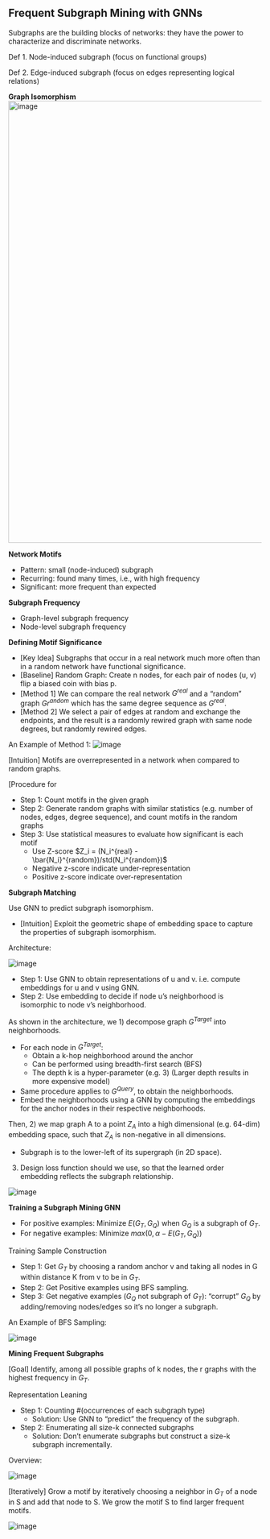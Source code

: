 ## Frequent Subgraph Mining with GNNs

Subgraphs are the building blocks of networks: they have the power to characterize and discriminate networks.

Def 1. Node-induced subgraph (focus on functional groups)

Def 2. Edge-induced subgraph (focus on edges representing logical relations)

**Graph Isomorphism**
<img width="878" alt="image" src="https://user-images.githubusercontent.com/46979228/170879680-451c7153-6f2e-42da-8dd6-da0c019d9aa6.png">

**Network Motifs**

- Pattern: small (node-induced) subgraph
- Recurring: found many times, i.e., with high frequency
- Significant: more frequent than expected

**Subgraph Frequency**
- Graph-level subgraph frequency 
- Node-level subgraph frequency

**Defining Motif Significance**
- [Key Idea] Subgraphs that occur in a real network much more often than in a random network have functional significance.
- [Baseline] Random Graph: Create n nodes, for each pair of nodes (u, v) flip a biased coin with bias p.
- [Method 1] We can compare the real network $G^{real}$ and a “random” graph $Gr^{andom}$ which has the same degree sequence as $G^{real}$.
- [Method 2] We select a pair of edges at random and exchange the endpoints, and the result is a randomly rewired graph with same node degrees, but randomly rewired edges.

An Example of Method 1:
![image](https://user-images.githubusercontent.com/46979228/183100586-93bb6578-d43f-4400-8873-4c61fffbfc93.png)

[Intuition] Motifs are overrepresented in a network when compared to random graphs.

[Procedure for 
- Step 1: Count motifs in the given graph 
- Step 2: Generate random graphs with similar statistics (e.g. number of nodes, edges, degree sequence), and count motifs in the random graphs
- Step 3: Use statistical measures to evaluate how significant is each motif
  - Use Z-score $Z_i = (N_i^{real} - \bar{N_i}^{random})/std(N_i^{random})$
  - Negative z-score indicate under-representation
  - Positive z-score indicate over-representation 
  
  
**Subgraph Matching**

Use GNN to predict subgraph isomorphism.
- [Intuition] Exploit the geometric shape of embedding space to capture the properties of subgraph isomorphism.

Architecture:

![image](https://user-images.githubusercontent.com/46979228/183103956-b4efe99f-f013-43e0-aa71-6e3c8d065c5a.png)


- Step 1: Use GNN to obtain representations of u and v. i.e. compute embeddings for u and v using GNN.
- Step 2: Use embedding to decide if node u’s neighborhood is isomorphic to node v’s neighborhood.

As shown in the architecture, we 1) decompose graph $G^{Target}$ into neighborhoods.
- For each node in $G^{Target}$:
  - Obtain a k-hop neighborhood around the anchor
  - Can be performed using breadth-first search (BFS)
  - The depth k is a hyper-parameter (e.g. 3) (Larger depth results in more expensive model)
- Same procedure applies to $G^{Query}$, to obtain the neighborhoods.
- Embed the neighborhoods using a GNN by computing the embeddings for the anchor nodes in their respective neighborhoods.

Then, 2) we map graph A to a point $Z_A$ into a high dimensional (e.g. 64-dim) embedding space, such that $Z_A$ is non-negative in all dimensions.
- Subgraph is to the lower-left of its supergraph (in 2D space).

3) Design loss function should we use, so that the learned order embedding reflects the subgraph relationship.

![image](https://user-images.githubusercontent.com/46979228/183107255-14b7fa6f-85b2-46b5-8e15-6192c13d5d30.png)

**Training a Subgraph Mining GNN**
- For positive examples: Minimize $E(G_T, G_Q)$ when $G_Q$ is a subgraph of $G_T$.
- For negative examples: Minimize $max(0, \alpha − E(G_T, G_Q))$

Training Sample Construction
- Step 1: Get $G_T$ by choosing a random anchor v and taking all nodes in G within distance K from v to be in $G_T$.
- Step 2: Get Positive examples using BFS sampling.
- Step 3: Get negative examples ($G_Q$ not subgraph of $G_T$): “corrupt” $G_Q$ by adding/removing nodes/edges so it’s no longer a subgraph.

An Example of BFS Sampling:

![image](https://user-images.githubusercontent.com/46979228/183109587-07b4dd50-b5af-4da6-8071-036196ef0638.png)


**Mining Frequent Subgraphs**

[Goal] Identify, among all possible graphs of k nodes, the r graphs with the highest frequency in $G_T$.

Representation Leaning
- Step 1: Counting #(occurrences of each subgraph type)
  -  Solution: Use GNN to “predict” the frequency of the subgraph.
- Step 2: Enumerating all size-k connected subgraphs
  - Solution: Don’t enumerate subgraphs but construct a size-k subgraph incrementally.

Overview:

![image](https://user-images.githubusercontent.com/46979228/183111421-fd9613b8-3f59-476b-81ce-ac584d959f22.png)

[Iteratively] Grow a motif by iteratively choosing a neighbor in $G_T$ of a node in S and add that node to S.
We grow the motif S to find larger frequent motifs.

![image](https://user-images.githubusercontent.com/46979228/183112304-86772277-56ea-41ea-9d9a-936cd9e76d7b.png)


